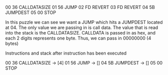 00      36      CALLDATASIZE
01      56      JUMP
02      FD      REVERT
03      FD      REVERT
04      5B      JUMPDEST
05      00      STOP

In this puzzle we can see we want a JUMP which hits a JUMPDEST located at 04.
The only value we are passing in is call data. The value that is read into the stack
is the CALLDATASIZE. CALLDATA is passed in as hex, and each 2 digits represents one byte.
Thus, we can pass in 00000000 (4 bytes) 

Instructions and stack after instruction has been executed

00      36      CALLDATASIZE -> [4]
01      56      JUMP -> []
04      5B      JUMPDEST -> []
05      00      STOP